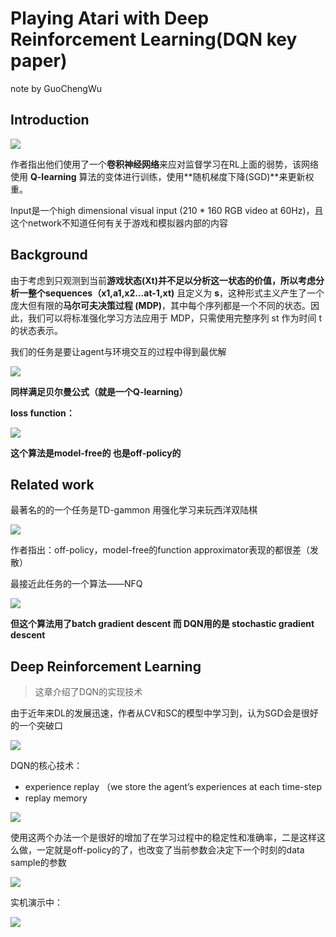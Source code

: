 # Playing Atari with Deep Reinforcement Learning(DQN key paper)

note by GuoChengWu  

## Introduction

![](https://pic2.imgdb.cn/item/6455b8530d2dde577752aeb1.jpg)

作者指出他们使用了一个**卷积神经网络**来应对监督学习在RL上面的弱势，该网络使用 **Q-learning** 算法的变体进行训练，使用**随机梯度下降(SGD)**来更新权重。

Input是一个high dimensional visual input (210 * 160 RGB video at 60Hz)，且这个network不知道任何有关于游戏和模拟器内部的内容

## Background

由于考虑到只观测到当前**游戏状态(Xt)**并不足以分析这一状态的价值，所以考虑分析一整个**sequences（x1,a1,x2...at-1,xt)** 且定义为 **s**，这种形式主义产生了一个庞大但有限的**马尔可夫决策过程 (MDP)**，其中每个序列都是一个不同的状态。因此，我们可以将标准强化学习方法应用于 MDP，只需使用完整序列 st 作为时间 t 的状态表示。

我们的任务是要让agent与环境交互的过程中得到最优解

![](https://pic2.imgdb.cn/item/6455b8700d2dde577752cf04.jpg)

**同样满足贝尔曼公式（就是一个Q-learning）**

**loss function：**

![](https://pic2.imgdb.cn/item/6455b88d0d2dde577752eccf.jpg)

**这个算法是model-free的 也是off-policy的**

## Related work

最著名的的一个任务是TD-gammon  用强化学习来玩西洋双陆棋

![](https://pic2.imgdb.cn/item/6455b8c40d2dde5777532b9a.jpg)

作者指出：off-policy，model-free的function approximator表现的都很差（发散） 

最接近此任务的一个算法——NFQ

![](https://pic2.imgdb.cn/item/6455b8d40d2dde5777533a63.jpg)

**但这个算法用了batch gradient descent 而 DQN用的是 stochastic gradient descent**



## Deep Reinforcement Learning

> 这章介绍了DQN的实现技术

由于近年来DL的发展迅速，作者从CV和SC的模型中学习到，认为SGD会是很好的一个突破口

![](https://pic2.imgdb.cn/item/6455b8e20d2dde57775345a9.jpg)

DQN的核心技术：

- experience replay （we store the agent’s experiences at each time-step
- replay memory





![](https://pic2.imgdb.cn/item/6455b9020d2dde5777536808.jpg)

使用这两个办法一个是很好的增加了在学习过程中的稳定性和准确率，二是这样这么做，一定就是off-policy的了，也改变了当前参数会决定下一个时刻的data sample的参数

![](https://pic2.imgdb.cn/item/6455b9100d2dde5777537668.jpg)

实机演示中：

![](https://pic2.imgdb.cn/item/6455b91e0d2dde57775382e2.jpg)